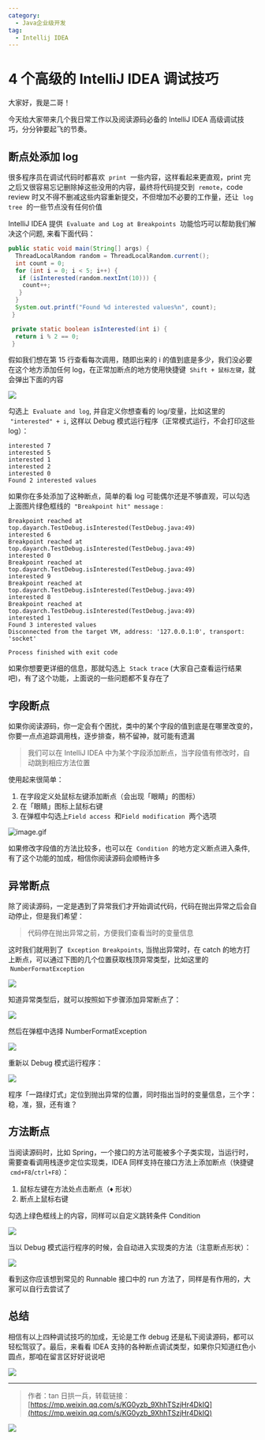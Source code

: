 ```yaml
---
category:
  - Java企业级开发
tag:
  - Intellij IDEA
---
```


# 4 个高级的 IntelliJ IDEA 调试技巧

大家好，我是二哥！

今天给大家带来几个我日常工作以及阅读源码必备的 IntelliJ IDEA 高级调试技巧，分分钟要起飞的节奏。

## 断点处添加 log

很多程序员在调试代码时都喜欢  `print`  一些内容，这样看起来更直观，print 完之后又很容易忘记删除掉这些没用的内容，最终将代码提交到  `remote`，code review 时又不得不删减这些内容重新提交，不但增加不必要的工作量，还让  `log tree`  的一些节点没有任何价值

IntelliJ IDEA 提供  `Evaluate and Log at Breakpoints`  功能恰巧可以帮助我们解决这个问题, 来看下面代码：

```java
public static void main(String[] args) {
  ThreadLocalRandom random = ThreadLocalRandom.current();
  int count = 0;
  for (int i = 0; i < 5; i++) {
   if (isInterested(random.nextInt(10))) {
    count++;
   }
  }
  System.out.printf("Found %d interested values%n", count);
 }

 private static boolean isInterested(int i) {
  return i % 2 == 0;
 }
```

假如我们想在第 15 行查看每次调用，随即出来的 i 的值到底是多少，我们没必要在这个地方添加任何 log，在正常加断点的地方使用快捷键  `Shift + 鼠标左键`，就会弹出下面的内容

![](http://cdn.tobebetterjavaer.com/tobebetterjavaer/images/ide/4-debug-skill-e69c965f-f7e5-4e91-a92d-a43a1d0aced4.jpg)

勾选上  `Evaluate and log`, 并自定义你想查看的 log/变量，比如这里的  `"interested" + i`, 这样以 Debug 模式运行程序（正常模式运行，不会打印这些 log）：

```
interested 7
interested 5
interested 1
interested 2
interested 0
Found 2 interested values
```

如果你在多处添加了这种断点，简单的看 log 可能偶尔还是不够直观，可以勾选上面图片绿色框线的  `"Breakpoint hit" message` :

```
Breakpoint reached at top.dayarch.TestDebug.isInterested(TestDebug.java:49)
interested 6
Breakpoint reached at top.dayarch.TestDebug.isInterested(TestDebug.java:49)
interested 0
Breakpoint reached at top.dayarch.TestDebug.isInterested(TestDebug.java:49)
interested 9
Breakpoint reached at top.dayarch.TestDebug.isInterested(TestDebug.java:49)
interested 8
Breakpoint reached at top.dayarch.TestDebug.isInterested(TestDebug.java:49)
interested 1
Found 3 interested values
Disconnected from the target VM, address: '127.0.0.1:0', transport: 'socket'

Process finished with exit code
```

如果你想要更详细的信息，那就勾选上  `Stack trace` (大家自己查看运行结果吧)，有了这个功能，上面说的一些问题都不复存在了

## 字段断点

如果你阅读源码，你一定会有个困扰，类中的某个字段的值到底是在哪里改变的，你要一点点追踪调用栈，逐步排查，稍不留神，就可能有遗漏

> 我们可以在 IntelliJ IDEA 中为某个字段添加断点，当字段值有修改时，自动跳到相应方法位置

使用起来很简单：

1.  在字段定义处鼠标左键添加断点（会出现「眼睛」的图标）
2.  在「眼睛」图标上鼠标右键
3.  在弹框中勾选上`Field access`  和`Field modification`  两个选项

![image.gif](http://cdn.tobebetterjavaer.com/tobebetterjavaer/images/ide/4-debug-skill-72c23537-3f66-4283-b939-a265b7628a1a.gif)

如果修改字段值的方法比较多，也可以在  `Condition`  的地方定义断点进入条件, 有了这个功能的加成，相信你阅读源码会顺畅许多

## 异常断点

除了阅读源码，一定是遇到了异常我们才开始调试代码，代码在抛出异常之后会自动停止，但是我们希望：

> 代码停在抛出异常之前，方便我们查看当时的变量信息

这时我们就用到了  `Exception Breakpoints`, 当抛出异常时，在 catch 的地方打上断点，可以通过下图的几个位置获取栈顶异常类型，比如这里的  `NumberFormatException`

![](http://cdn.tobebetterjavaer.com/tobebetterjavaer/images/ide/4-debug-skill-c4c511af-b00d-458b-a4a1-97d1fe1e84b8.jpg)

知道异常类型后，就可以按照如下步骤添加异常断点了：

![](http://cdn.tobebetterjavaer.com/tobebetterjavaer/images/ide/4-debug-skill-4c35cab7-83d2-45b4-8a27-ebeceb41ce08.jpg)

然后在弹框中选择 NumberFormatException

![](http://cdn.tobebetterjavaer.com/tobebetterjavaer/images/ide/4-debug-skill-a98e7885-1e84-4c38-8de1-ae04d3013176.gif)

重新以 Debug 模式运行程序：

![](http://cdn.tobebetterjavaer.com/tobebetterjavaer/images/ide/4-debug-skill-498ad99d-a15d-4a4e-a01b-b0c11cf8f72e.gif)

程序「一路绿灯式」定位到抛出异常的位置，同时指出当时的变量信息，三个字：稳，准，狠，还有谁？

## 方法断点

当阅读源码时，比如 Spring，一个接口的方法可能被多个子类实现，当运行时，需要查看调用栈逐步定位实现类，IDEA 同样支持在接口方法上添加断点（快捷键  `cmd+F8`/`ctrl+F8`）：

1.  鼠标左键在方法处点击断点（♦️ 形状）
2.  断点上鼠标右键

勾选上绿色框线上的内容，同样可以自定义跳转条件 Condition

![](http://cdn.tobebetterjavaer.com/tobebetterjavaer/images/ide/4-debug-skill-b81dc459-5a9c-4e0e-b24e-350943299eda.jpg)

当以 Debug 模式运行程序的时候，会自动进入实现类的方法（注意断点形状）：

![](http://cdn.tobebetterjavaer.com/tobebetterjavaer/images/ide/4-debug-skill-edbc1de2-4dd6-49a3-9a6a-5948d19aabee.jpg)

看到这你应该想到常见的 Runnable 接口中的 run 方法了，同样是有作用的，大家可以自行去尝试了

## 总结

相信有以上四种调试技巧的加成，无论是工作 debug 还是私下阅读源码，都可以轻松驾驭了。最后，来看看 IDEA 支持的各种断点调试类型，如果你只知道红色小圆点，那咱在留言区好好说说吧

![](http://cdn.tobebetterjavaer.com/tobebetterjavaer/images/ide/4-debug-skill-92ad72da-4bf1-4bc4-b21d-78c33114dc96.jpg)

---

> 作者：tan 日拱一兵，转载链接：[https://mp.weixin.qq.com/s/KG0yzb_9XhhTSzjHr4DkIQ](https://mp.weixin.qq.com/s/KG0yzb_9XhhTSzjHr4DkIQ)

![](http://cdn.tobebetterjavaer.com/tobebetterjavaer/images/xingbiaogongzhonghao.png)
